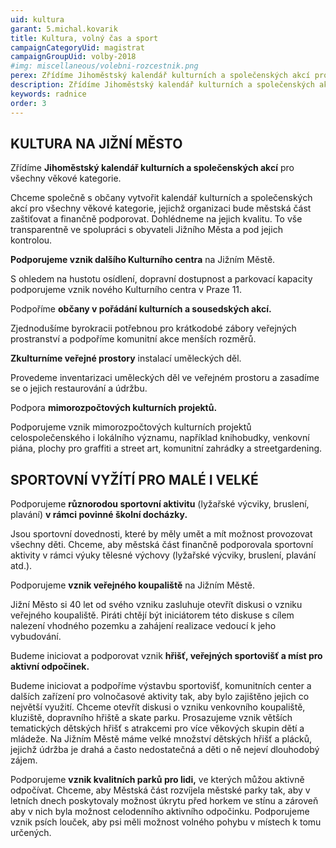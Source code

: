 ```yaml
---
uid: kultura
garant: 5.michal.kovarik
title: Kultura, volný čas a sport
campaignCategoryUid: magistrat
campaignGroupUid: volby-2018
#img: miscellaneous/volebni-rozcestnik.png
perex: Zřídíme Jihoměstský kalendář kulturních a společenských akcí pro všechny věkové kategorie. Chceme společně s občany vytvořit kalendář kulturních a společenských akcí pro všechny věkové kategorie, jejichž organizaci bude městská část zaštiťovat a finančně podporovat. Dohlédneme na jejich kvalitu. To vše transparentně ve spolupráci s obyvateli Jižního Města a pod jejich kontrolou.
description: Zřídíme Jihoměstský kalendář kulturních a společenských akcí pro všechny věkové kategorie. Chceme společně s občany vytvořit kalendář kulturních a společenských akcí pro všechny věkové kategorie, jejichž organizaci bude městská část zaštiťovat a finančně podporovat. Dohlédneme na jejich kvalitu. To vše transparentně ve spolupráci s obyvateli Jižního Města a pod jejich kontrolou.
keywords: radnice
order: 3
---
```


## KULTURA NA JIŽNÍ MĚSTO
 
Zřídíme **Jihoměstský kalendář kulturních a společenských akcí** pro všechny věkové kategorie.

Chceme společně s občany vytvořit kalendář kulturních a společenských akcí pro všechny věkové kategorie, jejichž organizaci bude městská část zaštiťovat a finančně podporovat. Dohlédneme na jejich kvalitu. To vše transparentně ve spolupráci s obyvateli Jižního Města a pod jejich kontrolou.
 
**Podporujeme vznik dalšího Kulturního centra** na Jižním Městě.

S ohledem na hustotu osídlení, dopravní dostupnost a parkovací kapacity podporujeme vznik nového Kulturního centra v Praze 11.
 
Podpoříme **občany v pořádání kulturních a sousedských akcí.**

Zjednodušíme byrokracii potřebnou pro krátkodobé zábory veřejných prostranství a podpoříme komunitní akce menších rozměrů.
 
**Zkulturníme veřejné prostory** instalací uměleckých děl.

Provedeme inventarizaci uměleckých děl ve veřejném prostoru a zasadíme se o jejich restaurování a údržbu.
 
Podpora **mimorozpočtových kulturních projektů.**

Podporujeme vznik mimorozpočtových kulturních projektů celospolečenského i lokálního významu, například knihobudky, venkovní piána, plochy pro graffiti a street art, komunitní zahrádky a streetgardening.
 
 
## SPORTOVNÍ VYŽÍTÍ PRO MALÉ I VELKÉ
 
Podporujeme **různorodou sportovní aktivitu** (lyžařské výcviky, bruslení, plavání) **v rámci povinné školní docházky.**

Jsou sportovní dovednosti, které by měly umět a mít možnost provozovat všechny děti. Chceme, aby městská část finančně podporovala sportovní aktivity v rámci výuky tělesné výchovy (lyžařské výcviky, bruslení, plavání atd.).

Podporujeme **vznik veřejného koupaliště** na Jižním Městě.

Jižní Město si 40 let od svého vzniku zasluhuje otevřít diskusi o vzniku veřejného koupaliště. Piráti chtějí být iniciátorem této diskuse s cílem nalezení vhodného pozemku a zahájení realizace vedoucí k jeho vybudování.
 
Budeme iniciovat a podporovat vznik **hřišť, veřejných sportovišť a míst pro aktivní odpočinek.**

Budeme iniciovat a podpoříme výstavbu sportovišť, komunitních center a dalších zařízení pro volnočasové aktivity tak, aby bylo zajištěno jejich co největší využití. Chceme otevřít diskusi o vzniku venkovního koupaliště, kluziště, dopravního hřiště a skate parku. Prosazujeme vznik větších tematických dětských hřišť s atrakcemi pro více věkových skupin dětí a mládeže. Na Jižním Městě máme velké množství dětských hřišť a plácků, jejichž údržba je drahá a často nedostatečná a děti o ně nejeví dlouhodobý zájem.
 
Podporujeme **vznik kvalitních parků pro lidi,** ve kterých můžou aktivně odpočívat.
Chceme, aby Městská část rozvíjela městské parky tak, aby v letních dnech poskytovaly možnost úkrytu před horkem ve stínu a zároveň aby v nich byla možnost celodenního aktivního odpočinku. Podporujeme vznik psích louček, aby psi měli možnost volného pohybu v místech k tomu určených.
 
